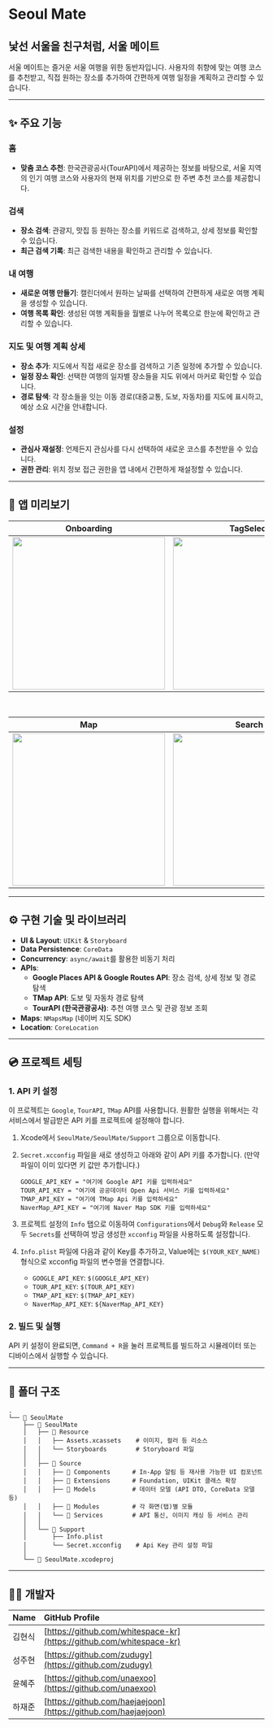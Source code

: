 # Seoul Mate

## 낯선 서울을 친구처럼, 서울 메이트

서울 메이트는 즐거운 서울 여행을 위한 동반자입니다. 사용자의 취향에 맞는 여행 코스를 추천받고, 직접 원하는 장소를 추가하여 간편하게 여행 일정을 계획하고 관리할 수 있습니다.

-----

## ✨ 주요 기능

### **홈**

  - **맞춤 코스 추천**: 한국관광공사(TourAPI)에서 제공하는 정보를 바탕으로, 서울 지역의 인기 여행 코스와 사용자의 현재 위치를 기반으로 한 주변 추천 코스를 제공합니다.

### **검색**

  - **장소 검색**: 관광지, 맛집 등 원하는 장소를 키워드로 검색하고, 상세 정보를 확인할 수 있습니다.
  - **최근 검색 기록**: 최근 검색한 내용을 확인하고 관리할 수 있습니다.

### **내 여행**

- **새로운 여행 만들기**: 캘린더에서 원하는 날짜를 선택하여 간편하게 새로운 여행 계획을 생성할 수 있습니다.
- **여행 목록 확인**: 생성된 여행 계획들을 월별로 나누어 목록으로 한눈에 확인하고 관리할 수 있습니다.

### **지도 및 여행 계획 상세**

  - **장소 추가**: 지도에서 직접 새로운 장소를 검색하고 기존 일정에 추가할 수 있습니다.
  - **일정 장소 확인**: 선택한 여행의 일자별 장소들을 지도 위에서 마커로 확인할 수 있습니다.
  - **경로 탐색**: 각 장소들을 잇는 이동 경로(대중교통, 도보, 자동차)를 지도에 표시하고, 예상 소요 시간을 안내합니다.

### **설정**

  - **관심사 재설정**: 언제든지 관심사를 다시 선택하여 새로운 코스를 추천받을 수 있습니다.
  - **권한 관리**: 위치 정보 접근 권한을 앱 내에서 간편하게 재설정할 수 있습니다.

-----

## 📸 앱 미리보기

<table align="center">
  <thead>
    <tr>
      <th align="center"><strong>Onboarding</strong></th>
      <th align="center"><strong>TagSelect</strong></th>
      <th align="center"><strong>Home</strong></th>
      <th align="center"><strong>ScheduleList</strong></th>
      <th align="center"><strong>Setting</strong></th>
    </tr>
  </thead>
  <tbody>
    <tr>
      <td align="center"><img src="https://github.com/user-attachments/assets/248402f1-e3f8-4618-ab5e-541e8c6c9ba1" width="300"/></td>
      <td align="center"><img src="https://github.com/user-attachments/assets/32af6354-3917-4d49-8ee3-beec63366b5f" width="300"/></td>
      <td align="center"><img src="https://github.com/user-attachments/assets/2ad77e5c-95a1-4603-97ec-fe1ee79bf3a1" width="300"/></td>
      <td align="center"><img src="https://github.com/user-attachments/assets/0a412a9c-70aa-4b23-9433-0665ed81f58a" width="300"/></td>
      <td align="center"><img src="https://github.com/user-attachments/assets/03ab74a2-e177-4d94-8b6d-c36dfbd36884" width="300"/></td>
    </tr>
  </tbody>
</table>

<br>

<table align="center">
  <thead>
    <tr>
      <th align="center"><strong>Map</strong></th>
      <th align="center"><strong>Search</strong></th>
      <th align="center"><strong>POIDetail</strong></th>
      <th align="center"><strong>Route</strong></th>
    </tr>
  </thead>
  <tbody>
    <tr>
      <td align="center"><img src="https://github.com/user-attachments/assets/76260cfe-f4b8-4951-8deb-d14f8894e4ce" width="300"/></td>
      <td align="center"><img src="https://github.com/user-attachments/assets/df72d4fe-4769-481f-b19f-202ecd503215" width="300"/></td>
      <td align="center"><img src="https://github.com/user-attachments/assets/8adae85a-7433-460c-a48f-438c6d49ed7c" width="300"/></td>
      <td align="center"><img src="https://github.com/user-attachments/assets/93746125-cf57-4837-bb87-c49a377e99c0" width="300"/></td>
    </tr>
  </tbody>
</table>

-----

## ⚙️ 구현 기술 및 라이브러리

  - **UI & Layout**: `UIKit` & `Storyboard`
  - **Data Persistence**: `CoreData`
  - **Concurrency**: `async/await`를 활용한 비동기 처리
  - **APIs**:
      - **Google Places API & Google Routes API**: 장소 검색, 상세 정보 및 경로 탐색
      - **TMap API**: 도보 및 자동차 경로 탐색
      - **TourAPI (한국관광공사)**: 추천 여행 코스 및 관광 정보 조회
  - **Maps**: `NMapsMap` (네이버 지도 SDK)
  - **Location**: `CoreLocation`

---

## 💿 프로젝트 세팅

### **1. API 키 설정**

이 프로젝트는 `Google`, `TourAPI`, `TMap` API를 사용합니다. 원활한 실행을 위해서는 각 서비스에서 발급받은 API 키를 프로젝트에 설정해야 합니다.

1.  Xcode에서 `SeoulMate/SeoulMate/Support` 그룹으로 이동합니다.
2.  `Secret.xcconfig` 파일을 새로 생성하고 아래와 같이 API 키를 추가합니다. (만약 파일이 이미 있다면 키 값만 추가합니다.)

    ```
    GOOGLE_API_KEY = "여기에 Google API 키를 입력하세요"
    TOUR_API_KEY = "여기에 공공데이터 Open Api 서비스 키를 입력하세요"
    TMAP_API_KEY = "여기에 TMap Api 키를 입력하세요"
    NaverMap_API_KEY = "여기에 Naver Map SDK 키를 입력하세요"
    ```

3.  프로젝트 설정의 `Info` 탭으로 이동하여 `Configurations`에서 `Debug`와 `Release` 모두 `Secrets`를 선택하여 방금 생성한 `xcconfig` 파일을 사용하도록 설정합니다.
4.  `Info.plist` 파일에 다음과 같이 Key를 추가하고, Value에는 `$(YOUR_KEY_NAME)` 형식으로 xcconfig 파일의 변수명을 연결합니다.

    * `GOOGLE_API_KEY`: `$(GOOGLE_API_KEY)`
    * `TOUR_API_KEY`: `$(TOUR_API_KEY)`
    * `TMAP_API_KEY`: `$(TMAP_API_KEY)`
    * `NaverMap_API_KEY`: `${NaverMap_API_KEY}`

### **2. 빌드 및 실행**

API 키 설정이 완료되면, `Command + R`을 눌러 프로젝트를 빌드하고 시뮬레이터 또는 디바이스에서 실행할 수 있습니다.

---

## 📁 폴더 구조

```
.
└── 📂 SeoulMate
    ├── 📂 SeoulMate
    │   ├── 📂 Resource
    │   │   ├── Assets.xcassets    # 이미지, 컬러 등 리소스
    │   │   └── Storyboards        # Storyboard 파일
    │   │
    │   ├── 📂 Source
    │   │   ├── 📂 Components      # In-App 알림 등 재사용 가능한 UI 컴포넌트
    │   │   ├── 📂 Extensions      # Foundation, UIKit 클래스 확장
    │   │   ├── 📂 Models          # 데이터 모델 (API DTO, CoreData 모델 등)
    │   │   ├── 📂 Modules         # 각 화면(탭)별 모듈
    │   │   └── 📂 Services        # API 통신, 이미지 캐싱 등 서비스 관리
    │   │
    │   └── 📂 Support
    │       ├── Info.plist
    │       └── Secret.xcconfig    # Api Key 관리 설정 파일
    │   
    └── 📂 SeoulMate.xcodeproj
```

---

## 🧑‍💻 개발자

| Name | GitHub Profile |
| :--- | :--- |
| 김현식 | [https://github.com/whitespace-kr](https://github.com/whitespace-kr) |
| 성주현 | [https://github.com/zudugy](https://github.com/zudugy) |
| 윤혜주 | [https://github.com/unaexoo](https://github.com/unaexoo) |
| 하재준 | [https://github.com/haejaejoon](https://github.com/haejaejoon) |
